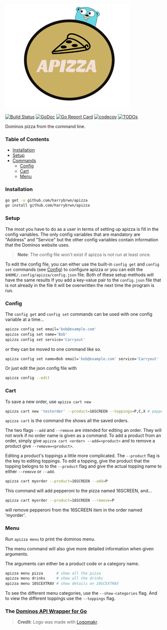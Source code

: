 ![apizza logo](/docs/logo.png)

[![Build Status](https://travis-ci.com/harrybrwn/apizza.svg?branch=master)](https://travis-ci.com/harrybrwn/apizza)
[![GoDoc](https://godoc.org/github.com/github.com/harrybrwn/apizza/dawg?status.svg)](https://pkg.go.dev/github.com/harrybrwn/apizza/dawg?tab=doc)
[![Go Report Card](https://goreportcard.com/badge/github.com/harrybrwn/apizza)](https://goreportcard.com/report/github.com/harrybrwn/apizza)
[![codecov](https://codecov.io/gh/harrybrwn/apizza/branch/master/graph/badge.svg)](https://codecov.io/gh/harrybrwn/apizza)
[![TODOs](https://badgen.net/https/api.tickgit.com/badgen/github.com/harrybrwn/apizza)](https://www.tickgit.com/browse?repo=github.com/harrybrwn/apizza)

Dominos pizza from the command line.

### Table of Contents
- [Installation](#installation)
- [Setup](#setup)
- [Commands](#commands)
	- [Config](#config)
	- [Cart](#cart)
	- [Menu](#menu)

### Installation
```bash
go get -u github.com/harrybrwn/apizza
go install github.com/harrybrwn/apizza
```

### Setup
The most you have to do as a user in terms of setting up apizza is fill in the config variables. The only config variables that are mandatory are "Address" and "Service" but the other config variables contain information that the Dominos website uses.

> **Note**: The config file won't exist if apizza is not run at least once.

To edit the config file, you can either use the built-in `config get` and `config set` commands (see [Config](#config)) to configure apizza or you can edit the `$HOME/.config/apizza/config.json` file. Both of these setup methods will have the same results If you add a key-value pair to the `config.json` file that is not already in the file it will be overwritten the next time the program is run.


### Config
The `config get` and `config set` commands can be used with one config variable at a time...
```bash
apizza config set email='bob@example.com'
apizza config set name='Bob'
apizza config set service='Carryout'
```
or they can be moved to one command like so.
```bash
apizza config set name=Bob email='bob@example.com' service='Carryout'
```

Or just edit the json config file with
```bash
apizza config --edit
```


### Cart
To save a new order, use `apizza cart new`
```bash
apizza cart new 'testorder' --product=16SCREEN --toppings=P,C,X # pepperoni, cheese, sauce
```
`apizza cart` is the command the shows all the saved orders.

The two flags `--add` and `--remove` are intended for editing an order. They will not work if no order name is given as a command. To add a product from an order, simply give `apizza cart <order> --add=<product>` and to remove a product give `--remove=<product>`.

Editing a product's toppings a little more complicated. The `--product` flag is the key to editing toppings. To edit a topping, give the product that the topping belogns to to the `--product` flag and give the actual topping name to either `--remove` or `--add`.

```bash
apizza cart myorder --product=16SCREEN --add=P
```
This command will add pepperoni to the pizza named 16SCREEN, and...
```bash
apizza cart myorder --product=16SCREEN --remove=P
```
will remove pepperoni from the 16SCREEN item in the order named 'myorder'.


### Menu
Run `apizza menu` to print the dominos menu.

The menu command will also give more detailed information when given arguments.

The arguments can either be a product code or a category name.
```bash
apizza menu pizza      # show all the pizza
apizza menu drinks     # show all the drinks
apizza menu 10SCEXTRAV # show details on 10SCEXTRAV
```
To see the different menu categories, use the `--show-categories` flag. And to view the different toppings use the `--toppings` flag.

### The [Dominos API Wrapper for Go](/docs/dawg.md)

> **Credit**: Logo was made with [Logomakr](https://logomakr.com/).

